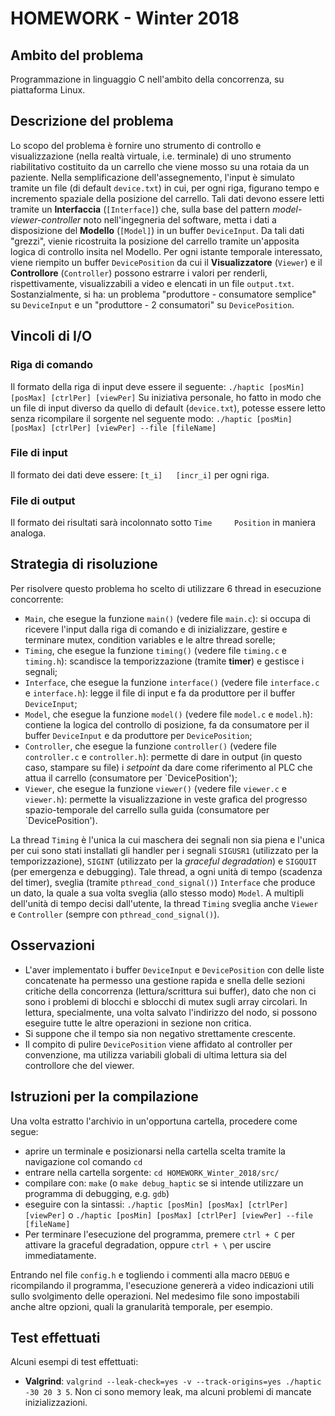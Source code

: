 # HOMEWORK - Winter 2018

## Ambito del problema
Programmazione in linguaggio C nell'ambito della concorrenza, su piattaforma Linux.

## Descrizione del problema
Lo scopo del problema è fornire uno strumento di controllo e visualizzazione (nella realtà virtuale, i.e. terminale) di uno strumento riabilitativo costituito da un carrello che viene mosso su una rotaia da un paziente. Nella semplificazione dell'assegnemento, l'input è simulato tramite un file (di default `device.txt`) in cui, per ogni riga, figurano tempo e incremento spaziale della posizione del carrello. Tali dati devono essere letti tramite un __Interfaccia__ (`[Interface]`) che, sulla base del  pattern _model-viewer-controller_ noto nell'ingegneria del software, metta i dati a disposizione del __Modello__ (`[Model]`) in un buffer `DeviceInput`. Da tali dati "grezzi", vienie ricostruita la posizione del carrello tramite un'apposita logica di controllo insita nel Modello. Per ogni istante temporale interessato, viene riempito un buffer `DevicePosition` da cui il __Visualizzatore__ (`Viewer`) e il __Controllore__ (`Controller`) possono estrarre i valori per renderli, rispettivamente, visualizzabili a video e elencati in un file `output.txt`.
Sostanzialmente, si ha: un problema "produttore - consumatore semplice" su `DeviceInput` e un "produttore - 2 consumatori" su `DevicePosition`.

## Vincoli di I/O
### Riga di comando
Il formato della riga di input deve essere il seguente:
`./haptic [posMin] [posMax] [ctrlPer] [viewPer]`
Su iniziativa personale, ho fatto in modo che un file di input diverso da quello di default (`device.txt`), potesse essere letto senza ricompilare il sorgente nel seguente modo:
`./haptic [posMin] [posMax] [ctrlPer] [viewPer] --file [fileName]`

### File di input
Il formato dei dati deve essere:
`[t_i]   [incr_i]`
per ogni riga.

### File di output
Il formato dei risultati sarà incolonnato sotto `Time     Position` in maniera analoga.

## Strategia di risoluzione
Per risolvere questo problema ho scelto di utilizzare 6 thread in esecuzione concorrente:
* `Main`, che esegue la funzione `main()` (vedere file `main.c`): si occupa di ricevere l'input dalla riga di comando e di inizializzare, gestire e terminare mutex, condition variables e le altre thread sorelle;
* `Timing`, che esegue la funzione `timing()` (vedere file `timing.c` e `timing.h`): scandisce la temporizzazione (tramite __timer__) e gestisce i segnali;
* `Interface`, che esegue la funzione `interface()` (vedere file `interface.c` e `interface.h`): legge il file di input e fa da produttore per il buffer `DeviceInput`;
* `Model`, che esegue la funzione `model()` (vedere file `model.c` e `model.h`): contiene la logica del controllo di posizione, fa da consumatore per il buffer `DeviceInput` e da produttore per `DevicePosition`;
* `Controller`, che esegue la funzione `controller()` (vedere file `controller.c` e `controller.h`): permette di dare in output (in questo caso, stampare su file) i _setpoint_ da dare come riferimento al PLC che attua il carrello (consumatore per `DevicePosition');
* `Viewer`, che esegue la funzione `viewer()` (vedere file `viewer.c` e `viewer.h`): permette la visualizzazione in veste grafica del progresso spazio-temporale del carrello sulla guida (consumatore per `DevicePosition').

La thread `Timing` è l'unica la cui maschera dei segnali non sia piena e l'unica per cui sono stati installati gli handler per i segnali `SIGUSR1` (utilizzato per la temporizzazione), `SIGINT` (utilizzato per la _graceful degradation_) e `SIGQUIT` (per emergenza e debugging).
Tale thread, a ogni unità di tempo (scadenza del timer), sveglia (tramite `pthread_cond_signal()`) `Interface` che produce un dato, la quale a sua volta sveglia (allo stesso modo) `Model`. A multipli dell'unità di tempo decisi dall'utente, la thread `Timing` sveglia anche `Viewer` e `Controller` (sempre con `pthread_cond_signal()`).

## Osservazioni
* L'aver implementato i buffer `DeviceInput` e `DevicePosition` con delle liste concatenate ha permesso una gestione rapida e snella delle sezioni critiche della concorrenza (lettura/scrittura sui buffer), dato che non ci sono i problemi di blocchi e sblocchi di mutex sugli array circolari. In lettura, specialmente, una volta salvato l'indirizzo del nodo, si possono eseguire tutte le altre operazioni in sezione non critica.
* Si suppone che il tempo sia non negativo strettamente crescente.
* Il compito di pulire `DevicePosition` viene affidato al controller per convenzione, ma utilizza variabili globali di ultima lettura sia del controllore che del viewer.

## Istruzioni per la compilazione
Una volta estratto l'archivio in un'opportuna cartella, procedere come segue:
* aprire un terminale e posizionarsi nella cartella scelta tramite la navigazione col comando `cd`
* entrare nella cartella sorgente: `cd HOMEWORK_Winter_2018/src/`
* compilare con: `make` (o `make debug_haptic` se si intende utilizzare un programma di debugging, e.g. `gdb`)
* eseguire con la sintassi: `./haptic [posMin] [posMax] [ctrlPer] [viewPer]` o `./haptic [posMin] [posMax] [ctrlPer] [viewPer] --file [fileName]`
* Per terminare l'esecuzione del programma, premere `ctrl + C` per attivare la graceful degradation, oppure `ctrl + \` per uscire immediatamente.

Entrando nel file `config.h` e togliendo i commenti alla macro `DEBUG` e ricompilando il programma, l'esecuzione genererà a video indicazioni utili sullo svolgimento delle operazioni. Nel medesimo file sono impostabili anche altre opzioni, quali la granularità temporale, per esempio.

## Test effettuati
Alcuni esempi di test effettuati:
* __Valgrind__: `valgrind --leak-check=yes -v --track-origins=yes ./haptic -30 20 3 5`. Non ci sono memory leak, ma alcuni problemi di mancate inizializzazioni.
